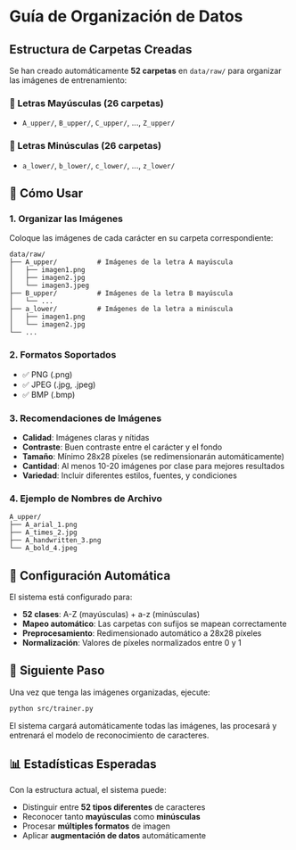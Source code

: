# Guía de Organización de Datos

## Estructura de Carpetas Creadas

Se han creado automáticamente **52 carpetas** en `data/raw/` para organizar las imágenes de entrenamiento:

### 📁 Letras Mayúsculas (26 carpetas)
- `A_upper/`, `B_upper/`, `C_upper/`, ..., `Z_upper/`

### 📁 Letras Minúsculas (26 carpetas)  
- `a_lower/`, `b_lower/`, `c_lower/`, ..., `z_lower/`

## 🎯 Cómo Usar

### 1. **Organizar las Imágenes**
Coloque las imágenes de cada carácter en su carpeta correspondiente:

```
data/raw/
├── A_upper/          # Imágenes de la letra A mayúscula
│   ├── imagen1.png
│   ├── imagen2.jpg
│   └── imagen3.jpeg
├── B_upper/          # Imágenes de la letra B mayúscula
│   └── ...
├── a_lower/          # Imágenes de la letra a minúscula
│   ├── imagen1.png
│   └── imagen2.jpg
└── ...
```

### 2. **Formatos Soportados**
- ✅ PNG (.png)
- ✅ JPEG (.jpg, .jpeg)
- ✅ BMP (.bmp)

### 3. **Recomendaciones de Imágenes**
- **Calidad**: Imágenes claras y nítidas
- **Contraste**: Buen contraste entre el carácter y el fondo
- **Tamaño**: Mínimo 28x28 píxeles (se redimensionarán automáticamente)
- **Cantidad**: Al menos 10-20 imágenes por clase para mejores resultados
- **Variedad**: Incluir diferentes estilos, fuentes, y condiciones

### 4. **Ejemplo de Nombres de Archivo**
```
A_upper/
├── A_arial_1.png
├── A_times_2.jpg
├── A_handwritten_3.png
└── A_bold_4.jpeg
```

## 🔧 Configuración Automática

El sistema está configurado para:
- **52 clases**: A-Z (mayúsculas) + a-z (minúsculas)
- **Mapeo automático**: Las carpetas con sufijos se mapean correctamente
- **Preprocesamiento**: Redimensionado automático a 28x28 píxeles
- **Normalización**: Valores de píxeles normalizados entre 0 y 1

## 🚀 Siguiente Paso

Una vez que tenga las imágenes organizadas, ejecute:

```bash
python src/trainer.py
```

El sistema cargará automáticamente todas las imágenes, las procesará y entrenará el modelo de reconocimiento de caracteres.

## 📊 Estadísticas Esperadas

Con la estructura actual, el sistema puede:
- Distinguir entre **52 tipos diferentes** de caracteres
- Reconocer tanto **mayúsculas** como **minúsculas**
- Procesar **múltiples formatos** de imagen
- Aplicar **augmentación de datos** automáticamente